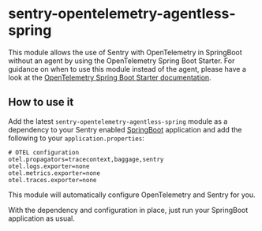 # sentry-opentelemetry-agentless-spring

This module allows the use of Sentry with OpenTelemetry in SpringBoot without an agent by using the OpenTelemetry Spring Boot Starter.
For guidance on when to use this module instead of the agent, please have a look at the [OpenTelemetry Spring Boot Starter documentation](https://opentelemetry.io/docs/zero-code/java/spring-boot-starter/).

## How to use it

Add the latest `sentry-opentelemetry-agentless-spring` module as a dependency to your Sentry enabled [SpringBoot](https://docs.sentry.io/platforms/java/guides/spring-boot/) application and add the following to your `application.properties`:

```properties
# OTEL configuration
otel.propagators=tracecontext,baggage,sentry
otel.logs.exporter=none
otel.metrics.exporter=none
otel.traces.exporter=none
```

This module will automatically configure OpenTelemetry and Sentry for you.

With the dependency and configuration in place, just run your SpringBoot application as usual.
